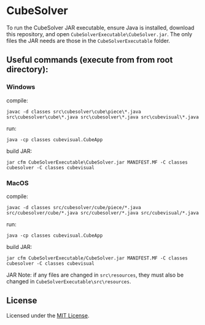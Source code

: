 # CubeSolver
To run the CubeSolver JAR executable, ensure Java is installed, download this repository, and open ```CubeSolverExecutable\CubeSolver.jar```. The only files the JAR needs are those in the ```CubeSolverExecutable``` folder.
## Useful commands (execute from from root directory):
### Windows
compile:
```
javac -d classes src\cubesolver\cube\piece\*.java src\cubesolver\cube\*.java src\cubesolver\*.java src\cubevisual\*.java
```
run:
```
java -cp classes cubevisual.CubeApp
```
build JAR:
```
jar cfm CubeSolverExecutable\CubeSolver.jar MANIFEST.MF -C classes cubesolver -C classes cubevisual
```
### MacOS
compile:
```
javac -d classes src/cubesolver/cube/piece/*.java src/cubesolver/cube/*.java src/cubesolver/*.java src/cubevisual/*.java
```
run:
```
java -cp classes cubevisual.CubeApp
```
build JAR:
```
jar cfm CubeSolverExecutable/CubeSolver.jar MANIFEST.MF -C classes cubesolver -C classes cubevisual
```
JAR Note: if any files are changed in ```src\resources```, they must also be changed in ```CubeSolverExecutable\src\resources```.
## License
Licensed under the [MIT License](LICENSE).

